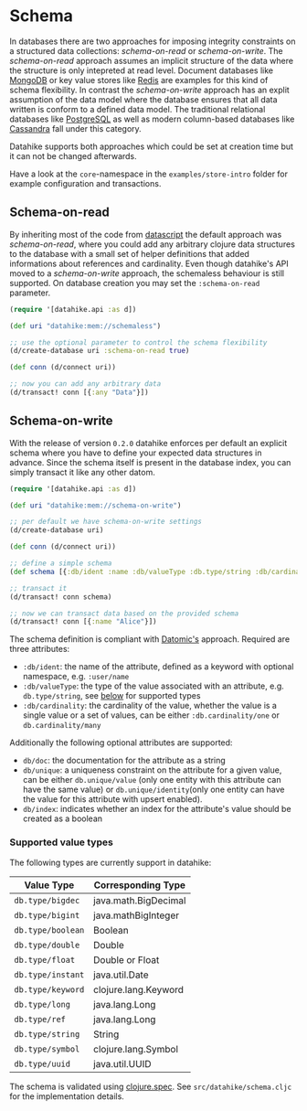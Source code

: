 # Schema
In databases there are two approaches for imposing integrity constraints on a 
structured data collections: *schema-on-read* or *schema-on-write*. 
The *schema-on-read* approach assumes an implicit structure of the data where
the structure is only intepreted at read level. Document databases like 
[MongoDB](https://www.mongodb.com/) or key value stores like 
[Redis](https://redis.io/) are examples for this kind of schema flexibility. In
contrast the *schema-on-write* approach has an explit assumption of the data 
model where the database ensures that all data written is conform to a defined 
data model. The traditional relational databases like 
[PostgreSQL](https://www.postgresql.org/) as well as modern column-based 
databases like [Cassandra](https://cassandra.apache.org/) fall under this 
category.

Datahike supports both approaches which could be set at creation time but it can
not be changed afterwards.

Have a look at the `core`-namespace in the `examples/store-intro` folder for
example configuration and transactions. 

## Schema-on-read
By inheriting most of the code from
[datascript](https://github.com/tonsky/datascript) the default approach was
*schema-on-read*, where you could add any arbitrary clojure data structures to
the database with a small set of helper definitions that added informations
about references and cardinality. Even though datahike's API moved to a
*schema-on-write* approach, the schemaless behaviour is still supported. On
database creation you may set the `:schema-on-read` parameter.

```clojure
(require '[datahike.api :as d])

(def uri "datahike:mem://schemaless")

;; use the optional parameter to control the schema flexibility
(d/create-database uri :schema-on-read true)

(def conn (d/connect uri))

;; now you can add any arbitrary data
(d/transact! conn [{:any "Data"}])
```


## Schema-on-write
With the release of version `0.2.0` datahike enforces per default an explicit
schema where you have to define your expected data structures in advance. Since
the schema itself is present in the database index, you can simply transact it
like any other datom.

```clojure
(require '[datahike.api :as d])

(def uri "datahike:mem://schema-on-write")

;; per default we have schema-on-write settings
(d/create-database uri)

(def conn (d/connect uri))

;; define a simple schema
(def schema [{:db/ident :name :db/valueType :db.type/string :db/cardinality :db.cardinality/one}])

;; transact it
(d/transact! conn schema)

;; now we can transact data based on the provided schema
(d/transact! conn [{:name "Alice"}])
```

The schema definition is compliant with
[Datomic's](https://docs.datomic.com/on-prem/schema.html) approach. Required are
three attributes: 
- `:db/ident`: the name of the attribute, defined as a keyword with optional
  namespace, e.g. `:user/name`
- `:db/valueType`: the type of the value associated with an attribute, e.g. `db.type/string`, see
  [below](#supported-value-types) for supported types
- `:db/cardinality`: the cardinality of the value, whether the value is a single
  value or a set of values, can be either `:db.cardinality/one` or `db.cardinality/many`

Additionally the following optional attributes are supported:
- `db/doc`: the documentation for the attribute as a string
- `db/unique`: a uniqueness constraint on the attribute for a given value, can
  be either `db.unique/value` (only one entity with this attribute can have the same value) or `db.unique/identity`(only one entity can have
  the value for this attribute with upsert enabled).
- `db/index`: indicates whether an index for the attribute's value should be
  created as a boolean

### Supported value types
The following types are currently support in datahike:

| Value Type | Corresponding Type |
| --- | --- |
| `db.type/bigdec` | java.math.BigDecimal | 
| `db.type/bigint` | java.mathBigInteger |
| `db.type/boolean` | Boolean |
| `db.type/double` | Double |
| `db.type/float` | Double or Float |
| `db.type/instant` | java.util.Date |
| `db.type/keyword` | clojure.lang.Keyword |
| `db.type/long` | java.lang.Long|
| `db.type/ref` | java.lang.Long |
| `db.type/string` | String |
| `db.type/symbol` | clojure.lang.Symbol |
| `db.type/uuid` | java.util.UUID |

The schema is validated using [clojure.spec](https://clojure.org/guides/spec).
See `src/datahike/schema.cljc` for the implementation details.

